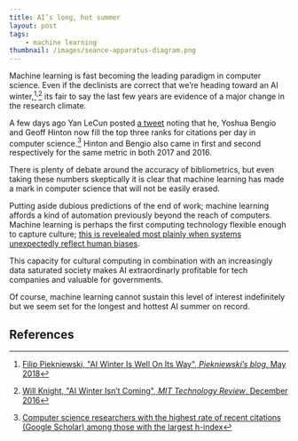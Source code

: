 ```yaml
---
title: AI’s long, hot summer
layout: post
tags:
    - machine learning
thumbnail: /images/seance-apparatus-diagram.png
---
```


Machine learning is fast becoming the leading paradigm in computer science. Even if the declinists are correct that we’re heading toward an AI winter,[^Piekniewski2018]<sup>,</sup>[^MITtechreview] its fair to say the last few years are evidence of a major change in the research climate.  

A few days ago Yan LeCun posted [a tweet](https://twitter.com/ylecun/status/1038506237015539712)
noting that he, Yoshua Bengio and Geoff Hinton now fill the top three ranks for citations per day in computer science.[^Bengio2018] Hinton and Bengio also came in first and second respectively for the same metric in both 2017 and 2016.

There is plenty of debate around the accuracy of bibliometrics, but even taking these numbers skeptically it is clear that machine learning has made a mark in computer science that will not be easily erased.

Putting aside dubious predictions of the end of work; machine learning affords a kind of automation previously beyond the reach of computers. Machine learning is perhaps the first computing technology flexible enough to capture culture; [this is revelealed most plainly when systems unexpectedly reflect human biases](/research/ai-arseholes/). 

This capacity for cultural computing in combination with an increasingly data saturated society makes AI extraordinarly profitable for tech companies and valuable for governments.

Of course, machine learning cannot sustain this level of interest indefinitely but we seem set for the longest and hottest AI summer on record.




## References
[^Piekniewski2018]: [Filip Piekniewski, "AI Winter Is Well On Its Way", *Piekniewski’s blog*, May 2018](https://blog.piekniewski.info/2018/05/28/ai-winter-is-well-on-its-way/)
[^MITtechreview]: [Will Knight, "AI Winter Isn’t Coming", *MIT Technology Review*, December 2016](https://www.technologyreview.com/s/603062/ai-winter-isnt-coming/)
[^Bengio2018]: [Computer science researchers with the highest rate of recent citations (Google Scholar) among those with the largest h-index](http://www.iro.umontreal.ca/~bengioy/citation-rate-CS-1sept2018.html)
